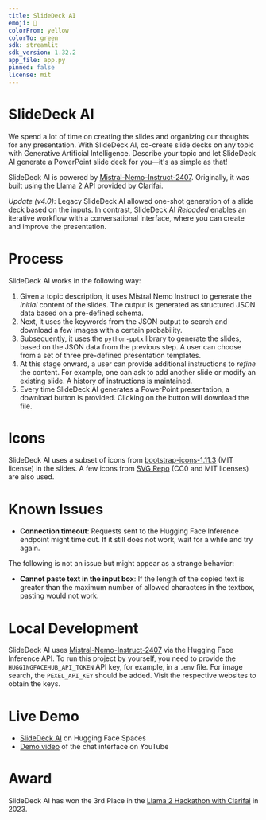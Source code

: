 ```yaml
---
title: SlideDeck AI
emoji: 🏢
colorFrom: yellow
colorTo: green
sdk: streamlit
sdk_version: 1.32.2
app_file: app.py
pinned: false
license: mit
---
```


# SlideDeck AI

We spend a lot of time on creating the slides and organizing our thoughts for any presentation. 
With SlideDeck AI, co-create slide decks on any topic with Generative Artificial Intelligence.
Describe your topic and let SlideDeck AI generate a PowerPoint slide deck for you—it's as simple as that!

SlideDeck AI is powered by [Mistral-Nemo-Instruct-2407](https://huggingface.co/mistralai/Mistral-Nemo-Instruct-2407).
Originally, it was built using the Llama 2 API provided by Clarifai.

*Update (v4.0)*: Legacy SlideDeck AI allowed one-shot generation of a slide deck based on the inputs. 
In contrast, SlideDeck AI *Reloaded* enables an iterative workflow with a conversational interface,
where you can create and improve the presentation.


# Process

SlideDeck AI works in the following way:

1. Given a topic description, it uses Mistral Nemo Instruct to generate the *initial* content of the slides. 
The output is generated as structured JSON data based on a pre-defined schema.
2. Next, it uses the keywords from the JSON output to search and download a few images with a certain probability.
3. Subsequently, it uses the `python-pptx` library to generate the slides, 
based on the JSON data from the previous step. 
A user can choose from a set of three pre-defined presentation templates.
4. At this stage onward, a user can provide additional instructions to *refine* the content.
For example, one can ask to add another slide or modify an existing slide.
A history of instructions is maintained.
5. Every time SlideDeck AI generates a PowerPoint presentation, a download button is provided.
Clicking on the button will download the file.


# Icons

SlideDeck AI uses a subset of icons from [bootstrap-icons-1.11.3](https://github.com/twbs/icons)
 (MIT license) in the slides. A few icons from [SVG Repo](https://www.svgrepo.com/)
(CC0 and MIT licenses) are also used. 


# Known Issues

- **Connection timeout**: Requests sent to the Hugging Face Inference endpoint might time out. If it still does not work, wait for a while and try again.

The following is not an issue but might appear as a strange behavior:
- **Cannot paste text in the input box**: If the length of the copied text is greater than the maximum
number of allowed characters in the textbox, pasting would not work.


# Local Development

SlideDeck AI uses [Mistral-Nemo-Instruct-2407](https://huggingface.co/mistralai/Mistral-Nemo-Instruct-2407) 
via the Hugging Face Inference API.
To run this project by yourself, you need to provide the `HUGGINGFACEHUB_API_TOKEN` API key,
for example, in a `.env` file. For image search, the `PEXEL_API_KEY` should be added. 
Visit the respective websites to obtain the keys.


# Live Demo

- [SlideDeck AI](https://huggingface.co/spaces/barunsaha/slide-deck-ai) on Hugging Face Spaces
- [Demo video](https://youtu.be/QvAKzNKtk9k) of the chat interface on YouTube


# Award

SlideDeck AI has won the 3rd Place in the [Llama 2 Hackathon with Clarifai](https://lablab.ai/event/llama-2-hackathon-with-clarifai) in 2023.